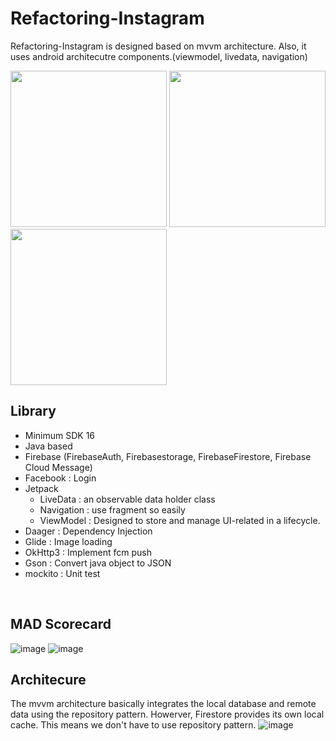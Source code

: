 # Refactoring-Instagram
Refactoring-Instagram is designed based on mvvm architecture.
Also, it uses android architecutre components.(viewmodel, livedata, navigation)
<p>
<img src = "https://user-images.githubusercontent.com/34837583/115967955-51aacb80-a570-11eb-9a99-7108c0580537.png" width = "250">
<img src = "https://user-images.githubusercontent.com/34837583/115968024-933b7680-a570-11eb-8fc5-cd4eadc8a443.png" width = "250">
<img src = "https://user-images.githubusercontent.com/34837583/115968278-114c4d00-a572-11eb-8d24-17d4cf647cc2.png" width = "250">
</p>

## Library
- Minimum SDK 16
- Java based
- Firebase (FirebaseAuth, Firebasestorage, FirebaseFirestore, Firebase Cloud Message)
- Facebook : Login 
- Jetpack
  - LiveData : an observable data holder class
  - Navigation : use fragment so easily
  - ViewModel : Designed to store and manage UI-related in a lifecycle.
- Daager : Dependency Injection
- Glide : Image loading
- OkHttp3 : Implement fcm push
- Gson : Convert java object to JSON
- mockito : Unit test
<br>

## MAD Scorecard
![image](https://user-images.githubusercontent.com/34837583/115968508-41482000-a573-11eb-8df1-211831f9100f.png)
![image](https://user-images.githubusercontent.com/34837583/115968538-65a3fc80-a573-11eb-879a-77893d23cc33.png)
<br>

## Architecure
The mvvm architecture basically integrates the local database and remote data using the repository pattern.
Howerver, Firestore provides its own local cache. This means we don't have to use repository pattern.
![image](https://user-images.githubusercontent.com/34837583/115968932-2aa2c880-a575-11eb-9101-5f021f81df82.png)
